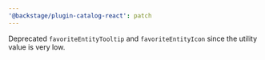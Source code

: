 ```yaml
---
'@backstage/plugin-catalog-react': patch
---
```


Deprecated `favoriteEntityTooltip` and `favoriteEntityIcon` since the utility value is very low.

